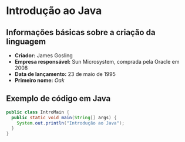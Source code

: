 # Introdução ao Java

## Informações básicas sobre a criação da linguagem
  - **Criador:** James Gosling
  - **Empresa responsável:** Sun Microsystem, comprada pela Oracle em 2008
  - **Data de lançamento:** 23 de maio de 1995
  - **Primeiro nome:** *Oak*

## Exemplo de código em Java
```java
public class IntroMain {
  public static void main(String[] args) {
    System.out.println("Introdução ao Java");
  }
}
```
